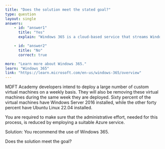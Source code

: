 ```yaml
---
title: "Does the solution meet the stated goal?"
type: question
layout: single
answers:
    - id: "answer1"
      title: "Yes"
      explain: "Windows 365 is a cloud-based service that streams Windows desktops and applications to any device. It does not support Linux, and is not intended for automating the deployment and removal of custom virtual machines in Azure."

    - id: "answer2"
      title: "No"
      correct: true

more: "Learn more about Windows 365."
learn: "Windows 365"
link: "https://learn.microsoft.com/en-us/windows-365/overview"
---
```


MDFT Academy developers intend to deploy a large number of custom virtual machines on a weekly basis. They will also be removing these virtual machines during the same week they are deployed. Sixty percent of the virtual machines have Windows Server 2016 installed, while the other forty percent have Ubuntu Linux 22.04 installed.

You are required to make sure that the administrative effort, needed for this process, is reduced by employing a suitable Azure service.

Solution: You recommend the use of Windows 365.

Does the solution meet the goal?